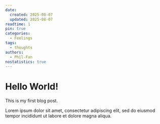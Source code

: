 ```yaml
---
date:
  created: 2025-08-07
  updated: 2025-08-07
readtime: 1
pin: true
categories:
  - Feelings
tags:
  - thoughts
authors:
  - Phil-Fan
nostatistics: true
---
```


# Hello World!

This is my first blog post.
<!-- more -->

Lorem ipsum dolor sit amet, consectetur adipiscing elit, sed do eiusmod
tempor incididunt ut labore et dolore magna aliqua.
